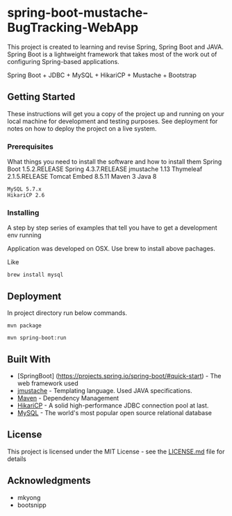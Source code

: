# spring-boot-mustache-BugTracking-WebApp

This project is created to learning and revise Spring, Spring Boot and JAVA. Spring Boot is a lightweight framework that takes most of the work out of configuring Spring-based applications.

Spring Boot + JDBC + MySQL + HikariCP + Mustache + Bootstrap 

## Getting Started

These instructions will get you a copy of the project up and running on your local machine for development and testing purposes. See deployment for notes on how to deploy the project on a live system.

### Prerequisites

What things you need to install the software and how to install them
	Spring Boot 1.5.2.RELEASE
	Spring 4.3.7.RELEASE
	jmustache 1.13
	Thymeleaf 2.1.5.RELEASE
	Tomcat Embed 8.5.11
	Maven 3
	Java 8

	MySQL 5.7.x
	HikariCP 2.6

### Installing

A step by step series of examples that tell you have to get a development env running

Application was developed on OSX. Use brew to install above pachages.

Like
```
brew install mysql
```

## Deployment

In project directory run below commands.

```
mvn package
```

```
mvn spring-boot:run
```

## Built With

* [SpringBoot] (https://projects.spring.io/spring-boot/#quick-start) - The web framework used
* [jmustache](https://github.com/samskivert/jmustache) - Templating language. Used JAVA specifications.
* [Maven](https://maven.apache.org/) - Dependency Management
* [HikariCP](https://github.com/brettwooldridge/HikariCP) - A solid high-performance JDBC connection pool at last.
* [MySQL](https://dev.mysql.com/doc/) - The world's most popular open source relational database  

## License

This project is licensed under the MIT License - see the [LICENSE.md](LICENSE.md) file for details

## Acknowledgments

* mkyong
* bootsnipp


